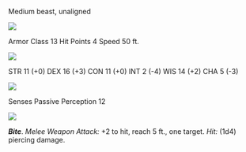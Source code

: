 
Medium beast, unaligned

![](https://www.dndbeyond.com/file-attachments/0/579/stat-block-header-bar.svg)

Armor Class 13
Hit Points 4
Speed 50 ft.

![](https://www.dndbeyond.com/file-attachments/0/579/stat-block-header-bar.svg)

STR 11 (+0)
DEX 16 (+3)
CON 11 (+0)
INT 2 (-4)
WIS 14 (+2)
CHA 5 (-3)

![](https://www.dndbeyond.com/file-attachments/0/579/stat-block-header-bar.svg)

Senses Passive Perception 12

![](https://www.dndbeyond.com/file-attachments/0/579/stat-block-header-bar.svg)

***Bite***. _Melee Weapon Attack:_ +2 to hit, reach 5 ft., one target. _Hit:_ (1d4) piercing damage.

